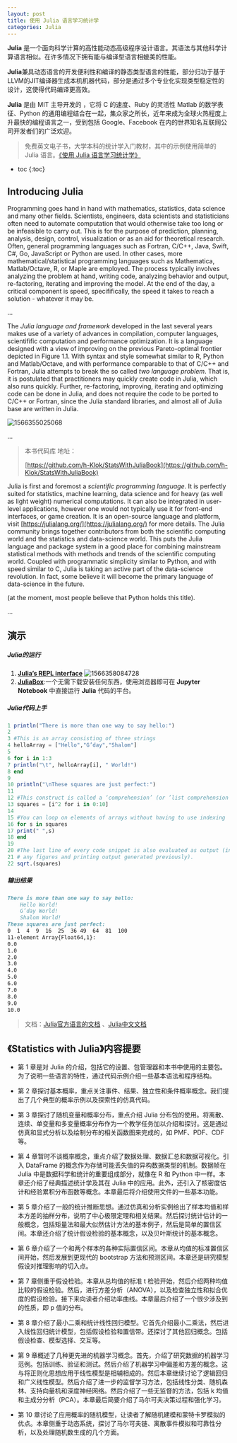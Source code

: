```yaml
---
layout: post
title: 使用 Julia 语言学习统计学
categories: Julia 
---
```


**Julia** 是一个面向科学计算的高性能动态高级程序设计语言。其语法与其他科学计算语言相似。在许多情况下拥有能与编译型语言相媲美的性能。

**Julia**兼具动态语言的开发便利性和编译的静态类型语言的性能，部分归功于基于LLVM的JIT编译器生成本机机器代码，部分是通过多个专业化实现类型稳定性的设计，这使得代码编译更高效。

**Julia** 是由 MIT 主导开发的 ，它将 C 的速度、Ruby 的灵活性 Matlab 的数学表征、Python 的通用编程结合在一起，集众家之所长，近年来成为全球火热程度上升最快的编程语言之一，受到包括 Google、Facebook 在内的世界知名互联网公司开发者们的广泛欢迎。

> 免费英文电子书，大学本科的统计学入门教材，其中的示例使用简单的 Julia 语言。[《使用 Julia 语言学习统计学》](https://people.smp.uq.edu.au/YoniNazarathy/julia-stats/StatisticsWithJulia.pdf)


* toc
{:toc}

## **Introducing Julia**

Programming goes hand in hand with mathematics, statistics, data science and many other fields. Scientists, engineers, data scientists and statisticians often need to automate computation that would otherwise take too long or be infeasible to carry out. This is for the purpose of prediction, planning, analysis, design, control, visualization or as an aid for theoretical research. Often, general programming languages such as Fortran, C/C++, Java, Swift, C#, Go, JavaScript or Python are used. In other cases, more mathematical/statistical programming languages such as Mathematica, Matlab/Octave, R, or Maple are employed. The process typically involves analyzing the problem at hand, writing code, analyzing behavior and output, re-factoring, iterating and improving the model. At the end of the day, a critical component is speed, specififically, the speed it takes to reach a solution - whatever it may be.

...

The *Julia language and framework* developed in the last several years makes use of a variety of advances in compilation, computer languages, scientifific computation and performance optimization. It is a language designed with a view of improving on the previous Pareto-optimal frontier depicted in Figure 1.1. With syntax and style somewhat similar to R, Python and Matlab/Octave, and with performance comparable to that of C/C++ and Fortran, Julia attempts to break the so called *two* *language problem*. That is, it is postulated that practitioners may quickly create code in Julia, which also runs quickly. Further, re-factoring, improving, iterating and optimizing code can be done in Julia, and does not require the code to be ported to C/C++ or Fortran, since the Julia standard libraries, and almost all of Julia base are written in Julia.

![1566355025068](..\images\1566355025068.png)

...

> 本书代码库 地址：
>
> [https://github.com/h-Klok/StatsWithJuliaBook](https://github.com/h-Klok/StatsWithJuliaBook)




Julia is first and foremost a *scientific programming language*. It is perfectly suited for statistics, machine learning, data science and for heavy (as well as light weight) numerical computations. It can also be integrated in user-level applications, however one would not typically use it for front-end interfaces, or game creation. It is an open-source language and platform, visit [https://julialang.org/](https://julialang.org/) for more details. The Julia community brings together contributors from both the scientific computing world and the statistics and data-science world. This puts the Julia language and package system in a good place for combining mainstream statistical methods with methods and trends of the scientific computing world. Coupled with programmatic simplicity similar to Python, and with speed similar to C, Julia is taking an active part of the data-science revolution. In fact, some believe it will become the primary language of data-science in the future.

(at the moment, most people believe that Python holds this title). 

...

## **演示**

#####  Julia的运行
1. [**Julia’s REPL interface**](https://julialang.org/downloads/)
![1566358084728](..\images\1566358084728.png)
2. [**JuliaBox**](https://juliabox.com/):一个无需下载安装任何东西，使用浏览器即可在 **Jupyter Notebook** 中直接运行 **Julia** 代码的平台。


#####  Julia代码上手

```julia
1 println("There is more than one way to say hello:") 
2
3 #This is an array consisting of three strings 
4 helloArray = ["Hello","G’day","Shalom"] 
5
6 for i in 1:3 
7 println("\t", helloArray[i], " World!") 
8 end 
9 
10 println("\nThese squares are just perfect:") 
11 
12 #This construct is called a ‘comprehension’ (or ’list comprehension’) 
13 squares = [i^2 for i in 0:10] 
14 
15 #You can loop on elements of arrays without having to use indexing 
16 for s in squares 
17 print(" ",s) 
18 end
19 
20 #The last line of every code snippet is also evaluated as output (in addition to 
21 # any figures and printing output generated previously). 
22 sqrt.(squares) 
```
##### 输出结果  

```md
There is more than one way to say hello:  
	Hello World!  
	G’day World!  
	Shalom World!  
These squares are just perfect:   
0  1  4  9  16  25  36 49  64  81  100  
11-element Array{Float64,1}:  
0.0  
1.0  
2.0  
3.0  
4.0  
5.0  
6.0  
7.0  
8.0  
9.0  
10.0  
```

> 文档：[Julia官方语言的文档](https://docs.julialang.org) 、[Julia中文文档](https://julia-zh-cn.readthedocs.io/zh_CN/latest/)



## **《Statistics with Julia》内容提要**

- 第 1 章是对 Julia 的介绍，包括它的设置、包管理器和本书中使用的主要包。为了说明一些语言的特性，通过代码示例介绍一些基本语法和程序结构。

- 第 2 章探讨基本概率，重点关注事件、结果、独立性和条件概率概念。我们提出了几个典型的概率示例以及探索性的仿真代码。

- 第 3 章探讨了随机变量和概率分布，重点介绍 Julia 分布包的使用。将离散、连续、单变量和多变量概率分布作为一个教学任务加以介绍和探讨。这是通过仿真和显式分析以及绘制分布的相关函数图来完成的，如 PMF、PDF、CDF 等。

- 第 4 章暂时不谈概率概念，重点介绍了数据处理、数据汇总和数据可视化。引入 DataFrame 的概念作为存储可能丢失值的异构数据类型的机制。数据帧在 Julia 中是数据科学和统计的重要组成部分，就像在 R 和 Python 中一样。本章还介绍了经典描述统计学及其在 Julia 中的应用。此外，还引入了核密度估计和经验累积分布函数等概念。本章最后将介绍使用文件的一些基本功能。

- 第 5 章介绍了一般的统计推断思想。通过仿真和分析实例给出了样本均值和样本方差的抽样分布，说明了中心极限定理和相关结果。然后探讨统计估计的一般概念，包括矩量法和最大似然估计方法的基本例子，然后是简单的置信区间。本章还介绍了统计假设检验的基本概念，以及贝叶斯统计的基本概念。

- 第 6 章介绍了一个和两个样本的各种实际置信区间。本章从均值的标准置信区间开始，然后发展到更现代的 bootstrap 方法和预测区间。本章还是研究模型假设对推理影响的切入点。

- 第 7 章侧重于假设检验。本章从总均值的标准 t 检验开始，然后介绍两种均值比较的假设检验。然后，进行方差分析（ANOVA），以及检查独立性和拟合优度的假设检验。接下来向读者介绍功率曲线。本章最后介绍了一个很少涉及到的性质，即 p 值的分布。

- 第 8 章介绍了最小二乘和统计线性回归模型。它首先介绍最小二乘法，然后进入线性回归统计模型，包括假设检验和置信带。还探讨了其他回归概念。包括假设检查、模型选择、交互等。

- 第 9 章概述了几种更先进的机器学习概念。首先，介绍了研究数据的机器学习范例。包括训练、验证和测试。然后介绍了机器学习中偏差和方差的概念。这与将正则化思想应用于线性模型是相辅相成的。然后本章继续讨论了逻辑回归和广义线性模型。然后介绍了进一步的监督学习方法，包括线性分类、随机森林、支持向量机和深度神经网络。然后介绍了一些无监督的方法，包括 k 均值和主成分分析（PCA）。本章最后简要介绍了马尔可夫决策过程和强化学习。

- 第 10 章讨论了应用概率的随机模型，让读者了解随机建模和蒙特卡罗模拟的优点。本章侧重于动态系统，探讨了马尔可夫链、离散事件模拟和可靠性分析，以及处理随机数生成的几个方面。